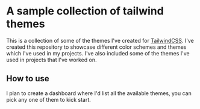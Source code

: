 # A sample collection of tailwind themes

This is a collection of some of the themes I've created for [TailwindCSS](https://tailwindcss.com/). I've created this repository to showcase different color schemes and themes which I've used in my projects. I've also included some of the themes I've used in projects that I've worked on.

## How to use

I plan to create a dashboard where I'd list all the available themes, you can pick any one of them to kick start.
